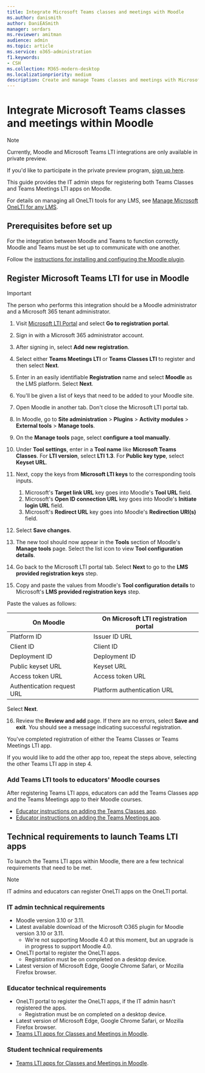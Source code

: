 ```yaml
---
title: Integrate Microsoft Teams classes and meetings with Moodle
ms.author: danismith
author: DaniEASmith
manager: serdars
ms.reviewer: amitman 
audience: admin
ms.topic: article
ms.service: o365-administration
f1.keywords:
- CSH
ms.collection: M365-modern-desktop
ms.localizationpriority: medium
description: Create and manage Teams classes and meetings with Microsoft OneDrive Learning Tools Interoperability for Moodle.
---
```


# Integrate Microsoft Teams classes and meetings within Moodle

> [!NOTE]
> Currently, Moodle and Microsoft Teams LTI integrations are only available in private preview.
>
>If you'd like to participate in the private preview program, [sign up here](https://m365crmedu.powerappsportals.com/LMSSignup/).

This guide provides the IT admin steps for registering both Teams Classes and Teams Meetings LTI apps on Moodle.

For details on managing all OneLTI tools for any LMS, see [Manage Microsoft OneLTI for any LMS](manage-microsoft-one-lti.md).

## Prerequisites before set up

For the integration between Moodle and Teams to function correctly, Moodle and Teams must be set up to communicate with one another.

Follow the [instructions for installing and configuring the Moodle plugin](moodle-plugin-configuration.md).

## Register Microsoft Teams LTI for use in Moodle

> [!IMPORTANT]
> The person who performs this integration should be a Moodle administrator and a Microsoft 365 tenant administrator.

1. Visit [Microsoft LTI Portal](https://lti.microsoft.com/) and select **Go to registration portal**.

2. Sign in with a Microsoft 365 administrator account.

3. After signing in, select **Add new registration**.

4. Select either **Teams Meetings LTI** or **Teams Classes LTI** to register and then select **Next**.

5. Enter in an easily identifiable **Registration** name and select **Moodle** as the LMS platform. Select **Next**.

6. You'll be given a list of keys that need to be added to your Moodle site.

7. Open Moodle in another tab. Don't close the Microsoft LTI portal tab.

8. In Moodle, go to **Site administration** > **Plugins** > **Activity modules** > **External tools** > **Manage tools**.

9. On the **Manage tools** page, select **configure a tool manually**.

10. Under **Tool settings**, enter in a **Tool name** like **Microsoft Teams Classes**. For **LTI version**, select **LTI 1.3**. For **Public key type**, select **Keyset URL**.

11. Next, copy the keys from **Microsoft LTI keys** to the corresponding tools inputs.
    1. Microsoft's **Target link URL** key goes into Moodle's **Tool URL** field.
    1. Microsoft's **Open ID connection URL** key goes into Moodle's **Initiate login URL** field.
    1. Microsoft's **Redirect URL** key goes into Moodle's **Redirection URI(s)** field.

12. Select **Save changes**.

13. The new tool should now appear in the **Tools** section of Moodle's **Manage tools** page. Select the list icon to view **Tool configuration details**.

14. Go back to the Microsoft LTI portal tab. Select **Next** to go to the **LMS provided registration keys** step.

15. Copy and paste the values from Moodle's **Tool configuration details** to Microsoft's **LMS provided registration keys** step.

  Paste the values as follows:

  | On Moodle | On Microsoft LTI registration portal |
  | --------- | ------------------------------------ |
  | Platform ID | Issuer ID URL |
  | Client ID | Client ID |
  | Deployment ID | Deployment ID |
  | Public keyset URL | Keyset URL |
  | Access token URL | Access token URL |
  | Authentication request URL | Platform authentication URL |

  Select **Next**.

16. Review the **Review and add** page. If there are no errors, select **Save and exit**. You should see a message indicating successful registration.

You've completed registration of either the Teams Classes or Teams Meetings LTI app.

If you would like to add the other app too, repeat the steps above, selecting the other Teams LTI app in step 4.

### Add Teams LTI tools to educators' Moodle courses

After registering Teams LTI apps, educators can add the Teams Classes app and the Teams Meetings app to their Moodle courses.

- [Educator instructions on adding the Teams Classes app](https://support.microsoft.com/topic/use-microsoft-teams-classes-in-your-lms-ac6a1e34-32f7-45e6-b83e-094185a1e78a).
- [Educator instructions on adding the Teams Meetings app](https://support.microsoft.com/topic/use-microsoft-teams-meetings-in-your-lms-11b6095d-f90b-42b9-ab77-4dcff2bb3b76).

## Technical requirements to launch Teams LTI apps

To launch the Teams LTI apps within Moodle, there are a few technical requirements that need to be met.

> [!NOTE]
> IT admins and educators can register OneLTI apps on the OneLTI portal.

### IT admin technical requirements

- Moodle version 3.10 or 3.11.
- Latest available download of the Microsoft O365 plugin for Moodle version 3.10 or 3.11.
  - We're not supporting Moodle 4.0 at this moment, but an upgrade is in progress to support Moodle 4.0.
- OneLTI portal to register the OneLTI apps.
  - Registration must be on completed on a desktop device.
- Latest version of Microsoft Edge, Google Chrome Safari, or Mozilla Firefox browser.

### Educator technical requirements

- OneLTI portal to register the OneLTI apps, if the IT admin hasn't registered the apps.
  - Registration must be on completed on a desktop device.
- Latest version of Microsoft Edge, Google Chrome Safari, or Mozilla Firefox browser.
- [Teams LTI apps for Classes and Meetings in Moodle](#add-teams-lti-tools-to-educators-moodle-courses).

### Student technical requirements

- [Teams LTI apps for Classes and Meetings in Moodle](#add-teams-lti-tools-to-educators-moodle-courses).
